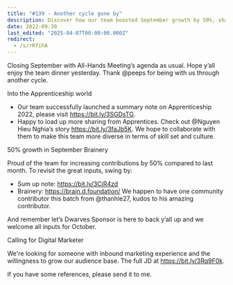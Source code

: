 ```yaml
---
title: "#139 - Another cycle gone by"
description: Discover how our team boosted September growth by 50%, shared Apprenticeship 2022 insights, and is hiring a digital marketer to expand our audience.
date: 2022-09-30
last_edited: "2025-04-07T00:00:00.000Z"
redirect:
  - /s/rRfihA
---
```


Closing September with All-Hands Meeting’s agenda as usual. Hope y’all enjoy the team dinner yesterday. Thank @peeps for being with us through another cycle.

Into the Apprenticeship world

- Our team successfully launched a summary note on Apprenticeship 2022, please visit <https://bit.ly/3SGDsTG>.
- Happy to load up more sharing from Apprentices. Check out @Nguyen Hieu Nghia’s story <https://bit.ly/3faJb5K>.
  We hope to collaborate with them to make this team more diverse in terms of skill set and culture.

50% growth in September Brainery

Proud of the team for increasing contributions by 50% compared to last month. To revisit the great inputs, swing by:

- Sum up note: <https://bit.ly/3CiR4zd>
- Brainery: <https://brain.d.foundation/>
  We happen to have one community contributor this batch from @thanhle27, kudos to his amazing contributor.

And remember let’s Dwarves Sponsor is here to back y’all up and we welcome all inputs for October.

Calling for Digital Marketer

We're looking for someone with inbound marketing experience and the willingness to grow our audience base. The full JD at <https://bit.ly/3Rq9F0k>.

If you have some references, please send it to me.
